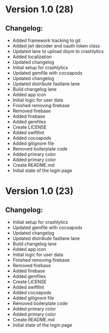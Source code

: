 
 
# Version 1.0 (28)
 
## Changelog: 
 
- Added framework tracking to git
- Added jwt decoder and oauth token class
- Updated lane to upload dsym to crashlytics
- Added localization
- Updated changelog
- Initial setup for crashlytics
- Updated gemfile with cocoapods
- Updated changelog
- Updated distribute fastlane lane
- Build changelog lane
- Added app icon
- Initial logic for user data
- Finished removing firebase
- Removed firebase
- Added firebase
- Added gemfiles
- Create LICENSE
- Added swiftlint
- Added cocoapods
- Added gitignore file
- Removed boilerplate code
- Added primary color
- Added primary color
- Create README.md
- Initial state of the login page


 
# Version 1.0 (23)
 
## Changelog: 
 
- Initial setup for crashlytics
- Updated gemfile with cocoapods
- Updated changelog
- Updated distribute fastlane lane
- Build changelog lane
- Added app icon
- Initial logic for user data
- Finished removing firebase
- Removed firebase
- Added firebase
- Added gemfiles
- Create LICENSE
- Added swiftlint
- Added cocoapods
- Added gitignore file
- Removed boilerplate code
- Added primary color
- Added primary color
- Create README.md
- Initial state of the login page

